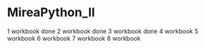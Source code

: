 # MireaPython_II
1 workbook done
2 workbook done
3 workbook done
4 workbook 
5 workbook 
6 workbook 
7 workbook 
8 workbook 
